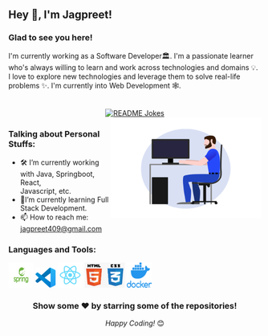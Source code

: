 ## Hey 👋, I'm Jagpreet!

### Glad to see you here!

I'm currently working as a Software Developer🏛. I'm a passionate learner who's always willing to learn and work across technologies and domains 💡. I love to explore new technologies and leverage them to solve real-life problems ✨. I'm currently into Web Development 🕸️.

<div align="center">

</br>
<a href="https://readme-jokes.vercel.app"><img align="center" src="https://readme-jokes.vercel.app/api?bgColor=%23073b4c&textColor=%2306d6a0&aColor=%2306d6a0&borderColor=%2306d6a0" alt="README Jokes"></a>

</div>

<img align="right" height="200" width="300" alt="" src="devguy3.gif" />

### Talking about Personal Stuffs:

- 🛠 I’m currently working with Java, Springboot, React, <br /> Javascript, etc.
- 🚀I’m currently learning Full Stack Development.
- 📫 How to reach me: jagpreet409@gmail.com

### Languages and Tools:

<code><img height="50" width="50" src="spring-boot-logo-png-4-transparent.png" alt="spring"></code>
<code><img height="40" width="40" src="Visual_Studio_Code_1.35_icon.png" alt="react"></code>
<code><img height="50" width="50" src="https://raw.githubusercontent.com/github/explore/80688e429a7d4ef2fca1e82350fe8e3517d3494d/topics/react/react.png" alt="react"></code>
<code><img height="50" width="80" src="23-237369_html5-and-css3-transparent-background-html-logo-hd.png" alt="react"></code>
<code><img height="50" width="50" src="vertical-logo-monochromatic.png" alt="react"></code>

<div align="center">

### Show some ❤️ by starring some of the repositories!

<i>Happy Coding!</i> 😊

</div>
